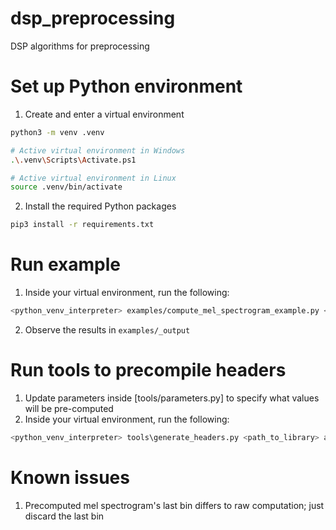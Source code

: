 # dsp_preprocessing
DSP algorithms for preprocessing

# Set up Python environment

1. Create and enter a virtual environment
```bash
python3 -m venv .venv

# Active virtual environment in Windows
.\.venv\Scripts\Activate.ps1

# Active virtual environment in Linux
source .venv/bin/activate
```
2. Install the required Python packages
```bash
pip3 install -r requirements.txt
```

# Run example
1. Inside your virtual environment, run the following:
```bash
<python_venv_interpreter> examples/compute_mel_spectrogram_example.py <path_to_library> audio_dsp\python_interface\audio_dsp_c.py
```
2. Observe the results in `examples/_output`

# Run tools to precompile headers
1. Update parameters inside [tools/parameters.py] to specify what values will be pre-computed
2. Inside your virtual environment, run the following:
```bash
<python_venv_interpreter> tools\generate_headers.py <path_to_library> audio_dsp\python_interface\audio_dsp_c.py
```

# Known issues
1. Precomputed mel spectrogram's last bin differs to raw computation; just discard the last bin
